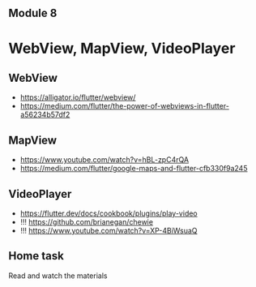 ## Module 8

# WebView, MapView, VideoPlayer

## WebView
 - https://alligator.io/flutter/webview/
 - https://medium.com/flutter/the-power-of-webviews-in-flutter-a56234b57df2
 
## MapView
 - https://www.youtube.com/watch?v=hBL-zpC4rQA
 - https://medium.com/flutter/google-maps-and-flutter-cfb330f9a245
 
## VideoPlayer
 - https://flutter.dev/docs/cookbook/plugins/play-video
 - !!! https://github.com/brianegan/chewie
 - !!! https://www.youtube.com/watch?v=XP-4BiWsuaQ

## Home task
Read and watch the materials
